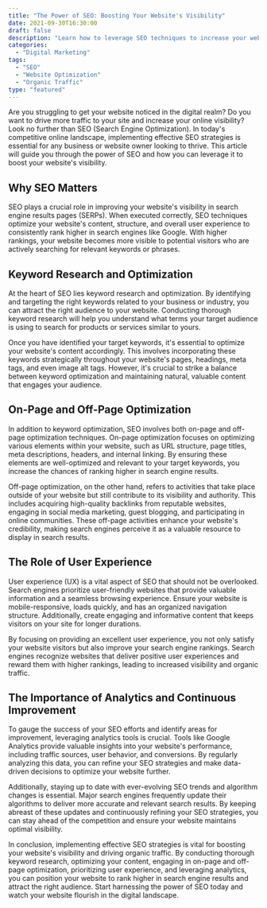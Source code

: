 ```yaml
---
title: "The Power of SEO: Boosting Your Website's Visibility"
date: 2021-09-30T16:30:00
draft: false
description: "Learn how to leverage SEO techniques to increase your website's visibility and drive organic traffic."
categories: 
  - "Digital Marketing"
tags: 
  - "SEO"
  - "Website Optimization"
  - "Organic Traffic"
type: "featured"
---
```


Are you struggling to get your website noticed in the digital realm? Do you want to drive more traffic to your site and increase your online visibility? Look no further than SEO (Search Engine Optimization). In today's competitive online landscape, implementing effective SEO strategies is essential for any business or website owner looking to thrive. This article will guide you through the power of SEO and how you can leverage it to boost your website's visibility.

## Why SEO Matters

SEO plays a crucial role in improving your website's visibility in search engine results pages (SERPs). When executed correctly, SEO techniques optimize your website's content, structure, and overall user experience to consistently rank higher in search engines like Google. With higher rankings, your website becomes more visible to potential visitors who are actively searching for relevant keywords or phrases.

## Keyword Research and Optimization

At the heart of SEO lies keyword research and optimization. By identifying and targeting the right keywords related to your business or industry, you can attract the right audience to your website. Conducting thorough keyword research will help you understand what terms your target audience is using to search for products or services similar to yours.

Once you have identified your target keywords, it's essential to optimize your website's content accordingly. This involves incorporating these keywords strategically throughout your website's pages, headings, meta tags, and even image alt tags. However, it's crucial to strike a balance between keyword optimization and maintaining natural, valuable content that engages your audience.

## On-Page and Off-Page Optimization

In addition to keyword optimization, SEO involves both on-page and off-page optimization techniques. On-page optimization focuses on optimizing various elements within your website, such as URL structure, page titles, meta descriptions, headers, and internal linking. By ensuring these elements are well-optimized and relevant to your target keywords, you increase the chances of ranking higher in search engine results.

Off-page optimization, on the other hand, refers to activities that take place outside of your website but still contribute to its visibility and authority. This includes acquiring high-quality backlinks from reputable websites, engaging in social media marketing, guest blogging, and participating in online communities. These off-page activities enhance your website's credibility, making search engines perceive it as a valuable resource to display in search results.

## The Role of User Experience

User experience (UX) is a vital aspect of SEO that should not be overlooked. Search engines prioritize user-friendly websites that provide valuable information and a seamless browsing experience. Ensure your website is mobile-responsive, loads quickly, and has an organized navigation structure. Additionally, create engaging and informative content that keeps visitors on your site for longer durations.

By focusing on providing an excellent user experience, you not only satisfy your website visitors but also improve your search engine rankings. Search engines recognize websites that deliver positive user experiences and reward them with higher rankings, leading to increased visibility and organic traffic.

## The Importance of Analytics and Continuous Improvement

To gauge the success of your SEO efforts and identify areas for improvement, leveraging analytics tools is crucial. Tools like Google Analytics provide valuable insights into your website's performance, including traffic sources, user behavior, and conversions. By regularly analyzing this data, you can refine your SEO strategies and make data-driven decisions to optimize your website further.

Additionally, staying up to date with ever-evolving SEO trends and algorithm changes is essential. Major search engines frequently update their algorithms to deliver more accurate and relevant search results. By keeping abreast of these updates and continuously refining your SEO strategies, you can stay ahead of the competition and ensure your website maintains optimal visibility.

In conclusion, implementing effective SEO strategies is vital for boosting your website's visibility and driving organic traffic. By conducting thorough keyword research, optimizing your content, engaging in on-page and off-page optimization, prioritizing user experience, and leveraging analytics, you can position your website to rank higher in search engine results and attract the right audience. Start harnessing the power of SEO today and watch your website flourish in the digital landscape.
